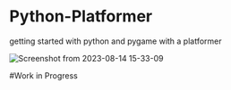 # Python-Platformer

getting started with python and pygame with a platformer


![Screenshot from 2023-08-14 15-33-09](https://github.com/TahroO/pygamePlatformer/assets/115874178/16409a60-3170-4c70-a16b-632f8e51c709)


#Work in Progress
